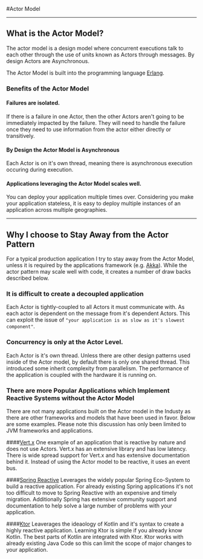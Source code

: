 
#Actor Model 

----

## What is the Actor Model?

The actor model is a design model where concurrent executions talk to each other through the use
of units known as Actors through messages. By design Actors are Asynchronous. 


The Actor Model is built into the programming language [Erlang](https://www.erlang.org/). 

### Benefits of the Actor Model

#### Failures  are isolated.

If there is a failure in one Actor, then the other Actors aren't 
going to be immediately impacted by the failure. They will need to handle the failure once they need to use
information from the actor either directly or transitively.

#### By Design the Actor Model is Asynchronous  

Each Actor is on it's own thread, meaning there is asynchronous execution occuring during execution.


#### Applications leveraging the Actor Model scales well.

You can deploy your application multiple times over. Considering you make your application stateless, it is
easy to deploy multiple instances of an application across multiple geographies.

----

## Why I choose to Stay Away from the Actor Pattern

For a typical production application I try to stay away from the Actor Model, unless it is required by the
applications framework (e.g. [Akka](https://akka.io/)). While the actor pattern may scale well with code,
it creates a number of draw backs described below.

### It is difficult to create a decoupled application

Each Actor is tightly-coupled to all Actors it must communicate with. As each actor is dependent on the message from
it's dependent Actors. This can exploit the issue of `"your application is as slow as it's slowest component"`.

### Concurrency is only at the Actor Level.

Each Actor is it's own thread. Unless there are other design patterns used inside of the Actor model, by
default there is only one shared thread. This introduced some inherit complexity from parallelism. The
performance of the application is coupled with the hardware it is running on.

### There are more Popular Applications which Implement Reactive Systems without the Actor Model

There are not many applications built on the Actor model in the Industy as there are other frameworks and
models that have been used in favor. Below are some examples. Please note this discussion has only been 
limited to JVM frameworks and applications.

####[Vert.x](https://vertx.io/) 
One example of an application that is reactive by nature and does not 
use Actors. Vert.x has an extensive library and has low latency. There is wide spread support for Vert.x
and has extensive documentation behind it. Instead of using the Actor model to be reactive, it uses an
event bus.

####[Spring Reactive](https://spring.io/reactive) 
Leverages the widely popular Spring Eco-System to build a reactive application. For already existing Spring 
applications it's not too difficult to move to Spring Reactive with an expensive and timely migration.
Additionally Spring has extensive community support and documentation to help solve a large number of 
problems with your application.


####[Ktor](https://ktor.io/)
Leaverages the ideaology of Kotlin and it's syntax to create a highly reactive application. Learning Ktor is
simple if you already know Kotlin. The best parts of Kotlin are integrated with Ktor. Ktor works with already
existing Java Code so this can limit the scope of major changes to your application.



